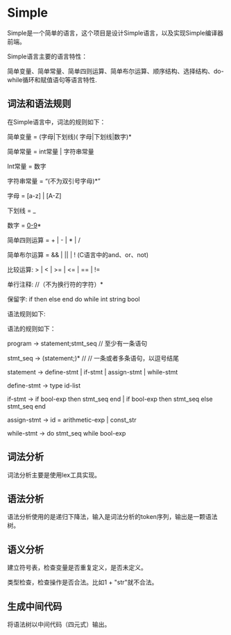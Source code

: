 # Simple
Simple是一个简单的语言，这个项目是设计Simple语言，以及实现Simple编译器前端。

Simple语言主要的语言特性：

简单变量、简单常量、简单四则运算、简单布尔运算、顺序结构、选择结构、do-while循环和赋值语句等语言特性.



## 词法和语法规则

在Simple语言中，词法的规则如下：

简单变量 = (字母|下划线)( 字母|下划线|数字)*

简单常量 = int常量 | 字符串常量

Int常量 = 数字

字符串常量 = “(不为双引号字母)*”

字母 = [a-z] | [A-Z]

下划线 = _

数字 = [0-9]([0-9])*

简单四则运算 = + | - | * | /

简单布尔运算 = && | || | ! (C语言中的and、or、not)

比较运算: > | < | >= | <= | == | !=

单行注释: //（不为换行符的字符）*

保留字: if then else end do while int string bool


语法规则如下:

语法的规则如下：

program -> statement;stmt_seq // 至少有一条语句

stmt_seq -> (statement;)* // // 一条或者多条语句，以逗号结尾

statement -> define-stmt | if-stmt | assign-stmt | while-stmt

define-stmt -> type id-list

if-stmt -> if bool-exp then stmt_seq end | if bool-exp then stmt_seq else stmt_seq end

assign-stmt -> id = arithmetic-exp | const_str

while-stmt -> do stmt_seq while bool-exp


## 词法分析

词法分析主要是使用lex工具实现。



## 语法分析

语法分析使用的是递归下降法，输入是词法分析的token序列，输出是一颗语法树。



## 语义分析

建立符号表，检查变量是否重复定义，是否未定义。

类型检查，检查操作是否合法。比如1 + "str"就不合法。



## 生成中间代码

将语法树以中间代码（四元式）输出。

